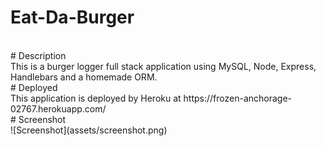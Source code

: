 # Eat-Da-Burger
<br>
# Description 
<br>
This is a burger logger full stack application using MySQL, Node, Express, Handlebars and a homemade ORM.
<br>
# Deployed 
<br>
This application is deployed by Heroku at https://frozen-anchorage-02767.herokuapp.com/
<br>
# Screenshot
<br>
![Screenshot](assets/screenshot.png)
